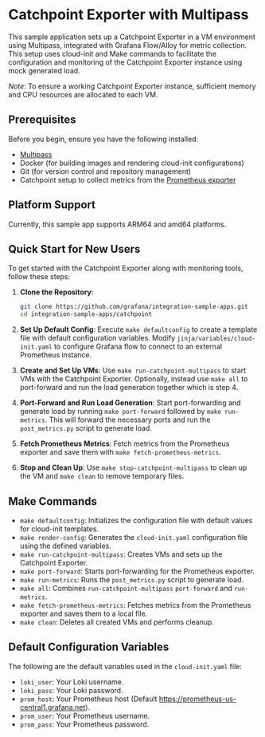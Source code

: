 # Catchpoint Exporter with Multipass

This sample application sets up a Catchpoint Exporter in a VM environment using Multipass, integrated with Grafana Flow/Alloy for metric collection. This setup uses cloud-init and Make commands to facilitate the configuration and monitoring of the Catchpoint Exporter instance using mock generated load.

*Note*: To ensure a working Catchpoint Exporter instance, sufficient memory and CPU resources are allocated to each VM.

## Prerequisites

Before you begin, ensure you have the following installed:

- [Multipass](https://multipass.run/)
- Docker (for building images and rendering cloud-init configurations)
- Git (for version control and repository management)
- Catchpoint setup to collect metrics from the [Prometheus exporter](https://github.com/grafana/catchpoint-prometheus-exporter/blob/main/README.md)

## Platform Support
Currently, this sample app supports ARM64 and amd64 platforms.

## Quick Start for New Users

To get started with the Catchpoint Exporter along with monitoring tools, follow these steps:

1. **Clone the Repository**: 
   ```sh
   git clone https://github.com/grafana/integration-sample-apps.git
   cd integration-sample-apps/catchpoint
   ```
2. **Set Up Default Config**: 
   Execute `make defaultconfig` to create a template file with default configuration variables. Modify `jinja/variables/cloud-init.yaml` to configure Grafana flow to connect to an external Prometheus instance.

3. **Create and Set Up VMs**: 
   Use `make run-catchpoint-multipass` to start VMs with the Catchpoint Exporter. Optionally, instead use `make all` to port-forward and run the load generation together which is step 4.

4. **Port-Forward and Run Load Generation**:
   Start port-forwarding and generate load by running `make port-forward` followed by `make run-metrics`. This will forward the necessary ports and run the `post_metrics.py` script to generate load.

5. **Fetch Prometheus Metrics**: 
   Fetch metrics from the Prometheus exporter and save them with `make fetch-prometheus-metrics`.

6. **Stop and Clean Up**: 
   Use `make stop-catchpoint-multipass` to clean up the VM and `make clean` to remove temporary files.

## Make Commands

- `make defaultconfig`: Initializes the configuration file with default values for cloud-init templates.
- `make render-config`: Generates the `cloud-init.yaml` configuration file using the defined variables.
- `make run-catchpoint-multipass`: Creates VMs and sets up the Catchpoint Exporter.
- `make port-forward`: Starts port-forwarding for the Prometheus exporter.
- `make run-metrics`: Runs the `post_metrics.py` script to generate load.
- `make all`: Combines `run-catchpoint-multipass` `port-forward` and `run-metrics`.
- `make fetch-prometheus-metrics`: Fetches metrics from the Prometheus exporter and saves them to a local file.
- `make clean`: Deletes all created VMs and performs cleanup.

## Default Configuration Variables

The following are the default variables used in the `cloud-init.yaml` file:

- `loki_user`: Your Loki username.
- `loki_pass`: Your Loki password.
- `prom_host`: Your Prometheus host (Default https://prometheus-us-central1.grafana.net).
- `prom_user`: Your Prometheus username.
- `prom_pass`: Your Prometheus password.
